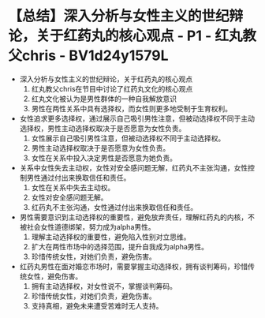 # 【总结】深入分析与女性主义的世纪辩论，关于红药丸的核心观点 - P1 - 红丸教父chris - BV1d24y1579L

-   深入分析与女性主义的世纪辩论，关于红药丸的核心观点
    1.  红丸教父chris在节目中讨论了红药丸文化的核心观点
    2.  红丸文化被认为是男性群体的一种自我解放意识
    3.  男性在两性关系中具有选择权，而女性则更多地受制于生育权利。
-   女性追求更多选择权，通过展示自己吸引男性注意，但被动选择权不同于主动选择权，男性主动选择权取决于是否愿意为女性负责。
    1.  女性展示自己吸引男性注意，但被动选择权不同于主动选择权。
    2.  男性主动选择权取决于是否愿意为女性负责。
    3.  女性在关系中投入决定男性是否愿意为她负责。
-   关系中女性失去主动权，女性对安全感问题无解，红药丸不主张沟通，女性控制男性通过付出来换取信任和责任。
    1.  女性在关系中失去主动权。
    2.  女性对安全感问题无解。
    3.  红药丸不主张沟通，女性通过付出来换取信任和责任。
-   男性需要意识到主动选择权的重要性，避免放弃责任，理解红药丸的内核，不被社会女性道德绑架，努力成为alpha男性。
    1.  理解主动选择权的重要性，避免陷入性别对立思维。
    2.  扩大在两性市场中的选择范围，提升自我成为alpha男性。
    3.  珍惜传统女性，对她们负责，避免伤害。
-   红药丸男性在面对婚恋市场时，需要掌握主动选择权，拥有谈判筹码，珍惜传统女性，避免伤害。
    1.  拥有主动选择权，对女性说不，掌握谈判筹码。
    2.  珍惜传统女性，对她们负责，避免伤害。
    3.  支持真相，避免未来遭受苦难时无人支持。